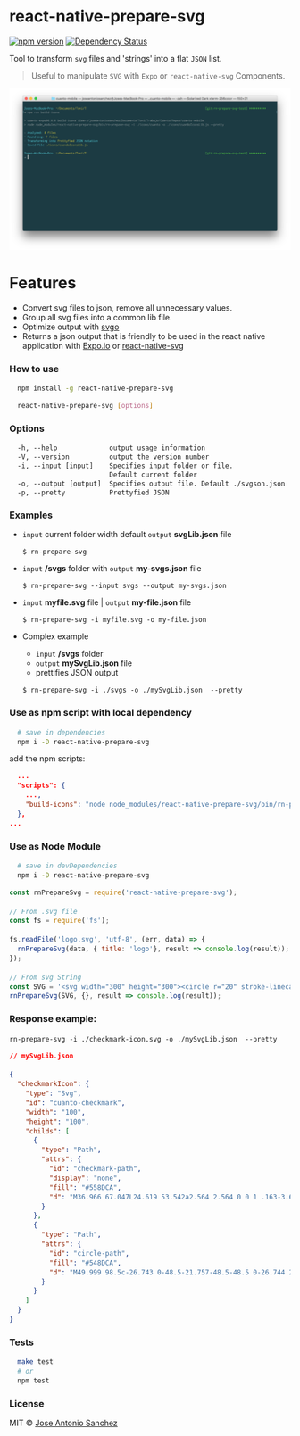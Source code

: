 # react-native-prepare-svg 

[![npm version](https://badge.fury.io/js/react-native-prepare-svg.svg)](https://npmjs.org/package/react-native-prepare-svg) [![Dependency Status](https://img.shields.io/david/jasancheg/react-native-prepare-svg.svg?style=flat)](https://david-dm.org/jasancheg/react-native-prepare-svg)

Tool to transform `svg` files and 'strings' into a flat `JSON` list.

> Useful to manipulate `SVG` with `Expo` or `react-native-svg` Components.

![](https://raw.githubusercontent.com/jasancheg/react-native-prepare-svg/master/src/sample.png)


# Features

- Convert svg files to json, remove all unnecessary values.
- Group all svg files into a common lib file.
- Optimize output with [svgo](https://github.com/svg/svgo)
- Returns a json output that is friendly to be used in the react native application with [Expo.io](https://expo.io/) or [react-native-svg](https://www.npmjs.com/package/react-native-svg)


### How to use

```sh
  npm install -g react-native-prepare-svg
```

```sh
  react-native-prepare-svg [options]
```


### Options

```
  -h, --help             output usage information
  -V, --version          output the version number
  -i, --input [input]    Specifies input folder or file.
                         Default current folder
  -o, --output [output]  Specifies output file. Default ./svgson.json
  -p, --pretty           Prettyfied JSON
```


### Examples

- `input` current folder width default `output` **svgLib.json** file

  ```
  $ rn-prepare-svg
  ```

- `input` **/svgs** folder with `output` **my-svgs.json** file

  ```
  $ rn-prepare-svg --input svgs --output my-svgs.json
  ```

- `input` **myfile.svg** file | `output` **my-file.json** file

  ```
  $ rn-prepare-svg -i myfile.svg -o my-file.json
  ```

- Complex example
  - `input` **/svgs** folder
  - `output` **mySvgLib.json** file
  - prettifies JSON output

  ```
  $ rn-prepare-svg -i ./svgs -o ./mySvgLib.json  --pretty
  ```

### Use as npm script with local dependency


```sh
  # save in dependencies
  npm i -D react-native-prepare-svg
```

add the npm scripts:

```json
  ...
  "scripts": {
    ...,
    "build-icons": "node node_modules/react-native-prepare-svg/bin/rn-prepare-svg -i ./icons/svg -o ./icons/appIconsLib.js"
  },
...
```


### Use as Node Module

```sh
  # save in devDependencies
  npm i -D react-native-prepare-svg
```

```js
const rnPrepareSvg = require('react-native-prepare-svg');

// From .svg file
const fs = require('fs');

fs.readFile('logo.svg', 'utf-8', (err, data) => {
  rnPrepareSvg(data, { title: 'logo'}, result => console.log(result));
});

// From svg String
const SVG = '<svg width="300" height="300"><circle r="20" stroke-linecap="round" /></svg>';
rnPrepareSvg(SVG, {}, result => console.log(result));

```


### Response example:

 `rn-prepare-svg -i ./checkmark-icon.svg -o ./mySvgLib.json  --pretty`

```json
// mySvgLib.json

{
  "checkmarkIcon": {
    "type": "Svg",
    "id": "cuanto-checkmark",
    "width": "100",
    "height": "100",
    "childs": [
      {
        "type": "Path",
        "attrs": {
          "id": "checkmark-path",
          "display": "none",
          "fill": "#558DCA",
          "d": "M36.966 67.047L24.619 53.542a2.564 2.564 0 0 1 .163-3.623c.035-.032.075-.065.112-.097a2.915 2.915 0 0 1 3.966.27l9.628 10.271a2.605 2.605 0 0 0 3.78.024l26.668-27.739a2.88 2.88 0 0 1 4.074-.082l.055.058a2.978 2.978 0 0 1-.02 4.202L42.58 67.189a3.88 3.88 0 0 1-5.614-.142z"
        }
      },
      {
        "type": "Path",
        "attrs": {
          "id": "circle-path",
          "fill": "#548DCA",
          "d": "M49.999 98.5c-26.743 0-48.5-21.757-48.5-48.5 0-26.744 21.757-48.5 48.5-48.5S98.5 23.256 98.5 50c0 26.743-21.758 48.5-48.501 48.5zm0-94c-25.089 0-45.5 20.411-45.5 45.5s20.411 45.5 45.5 45.5S95.5 75.089 95.5 50 75.088 4.5 49.999 4.5z"
        }
      }
    ]
  }
}
```

### Tests
```sh
  make test
  # or
  npm test
```


### License

MIT © [Jose Antonio Sanchez](https://tonisan.com)
